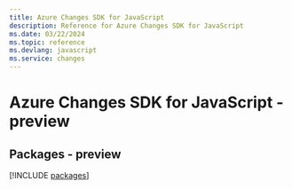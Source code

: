```yaml
---
title: Azure Changes SDK for JavaScript
description: Reference for Azure Changes SDK for JavaScript
ms.date: 03/22/2024
ms.topic: reference
ms.devlang: javascript
ms.service: changes
---
```

# Azure Changes SDK for JavaScript - preview
## Packages - preview
[!INCLUDE [packages](changes-index.md)]